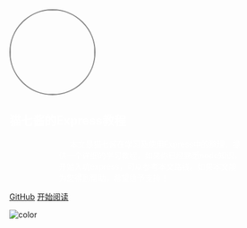 <img width="150px" height="150px" style="border-radius: 50%;border: 2px solid #888" src="https://blog-githb.oss-cn-beijing.aliyuncs.com/miaoqijiang.png">

## <font color='#fff'>猫七酱的Express教程

<p style="width: 65%; margin: auto; text-indent: 20px;">本文是猫七酱在学习及使用Express中的整理，提供一个详细的学习教程，如果你已经熟悉node知识，开始入坑express，可以参考本文路线。如果本文能为您得到帮助，希望给予支持！</p>

</font>

[GitHub](https://github.com/docsifyjs/docsify/)
[开始阅读](README.md)

<!-- background color -->
![color](#8c3938)
